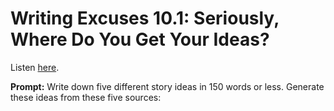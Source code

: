 # Writing Excuses 10.1: Seriously, Where Do You Get Your Ideas? 

Listen [here](http://www.writingexcuses.com/2015/01/04/writing-excuses-10-1-seriously-where-do-you-get-your-ideas/). 

**Prompt:** Write down five different story ideas in 150 words or less. Generate these ideas from these five sources: